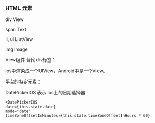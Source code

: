 ### HTML 元素

div    View

span   Text

li, ul ListView

img    Image 

View组件 替代 div标签：

ios中渲染成一个UIView，Android中是一个View。

平台的特定元素：

DatePickerIOS 表示 ios上的日期选择器

```
<DatePickerIOS
date={this.state.date}
mode="date"
timeZoneOffsetInMinutes={this.state.timeZoneOffsetInHours * 60}

```


 
